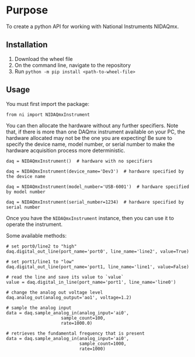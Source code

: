 # Purpose

To create a python API for working with National Instruments NIDAQmx.

## Installation

 1. Download the wheel file
 1. On the command line, navigate to the repository
 1. Run `python -m pip install <path-to-wheel-file>`

## Usage

You must first import the package:

    from ni import NIDAQmxInstrument
    
You can then allocate the hardware without any further specifiers.  Note that, 
if there is more than one DAQmx instrument available on your PC, the hardware
allocated may not be the one you are expecting!  Be sure to specify the device
name, model number, or serial number to make the hardware acquisition process
more deterministic.

    daq = NIDAQmxInstrument()  # hardware with no specifiers
    
    daq = NIDAQmxInstrument(device_name='Dev3')  # hardware specified by the device name
    
    daq = NIDAQmxInstrument(model_number='USB-6001')  # hardware specified by model number

    daq = NIDAQmxInstrument(serial_number=1234)  # hardware specified by serial number
    
Once you have the `NIDAQmxInstrument` instance, then you can use it to operate
the instrument.

Some available methods:

    # set port0/line2 to "high"
    daq.digital_out_line(port_name='port0', line_name='line2', value=True)
    
    # set port1/line1 to "low"
    daq.digital_out_line(port_name='port1, line_name='line1', value=False)
    
    # read the line and save its value to `value`
    value = daq.digital_in_line(port_name='port1', line_name='line0')
    
    # change the analog out voltage level
    daq.analog_out(analog_output='ao1', voltage=1.2)
    
    # sample the analog input
    data = daq.sample_analog_in(analog_input='ai0',
                         sample_count=100, 
                         rate=1000.0)
    
    # retrieves the fundamental frequency that is present
    data = daq.sample_analog_in(analog_input='ai0',
                                sample_count=1000,
                                rate=1000)